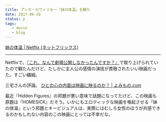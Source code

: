 ```yaml
---
title: アンネ・セウィツキー『妹の体温』を観た
date: 2017-06-20
status: p
tags:
   - movie
   - blog
---
```


[妹の体温 \| Netflix \(ネットフリックス\)](https://www.netflix.com/jp/title/80037277)

---

Netflixで。[『これ、なんで劇場公開しなかったんですか？』](/2017/04/04/201704/why-these-movie-was-not-screened-at-any-theatre-it-is/)で取り上げられていたので観たんだけど、たしかに主人公の感情の演技が貫徹されたいい映画だった。すごい繊細。

三宅さんの評論。
[ひとの心の内面は映画に映るのか？ \| よみもの\.com](http://43mono.com/series/kore_nande/gekijou_vol3/)

最近『Hidden Figures』の邦題が悪い意味で話題になってたけど、この映画も原題は『HOMESICK』だそう。いかにもエロティックな映画を喚起させる『妹の体温』という邦題とキービジュアルは、実際にはむしろ女性のほうが共感できるのかもしれない内容のこの映画にとっては不幸だな。
